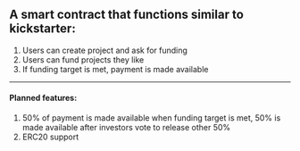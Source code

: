 ## A smart contract that functions similar to kickstarter: 
    
1) Users can create project and ask for funding
2) Users can fund projects they like
3) If funding target is met, payment is made available

------

#### Planned features: 

1) 50% of payment is made available when funding target is met, 50% is made available after investors vote to release other 50%
2) ERC20 support